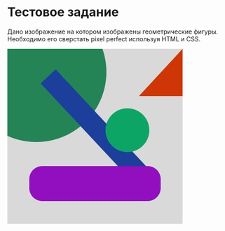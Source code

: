 # Тестовое задание

Дано изображение на котором изображены геометрические фигуры. Необходимо его сверстать pixel perfect используя HTML и CSS.

![Шаблон](template.jpg)
